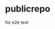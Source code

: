 # publicrepo
for e2e test

















































































































































































































































































































































































































































































































































































































































































































































































































































































































































































































































































































































































































































































































































































































































































































































































































































































































































































































































































































































































































































































































































































































































































































































































































































































































































































































































































































































































































































































































































































































































































































































































































































